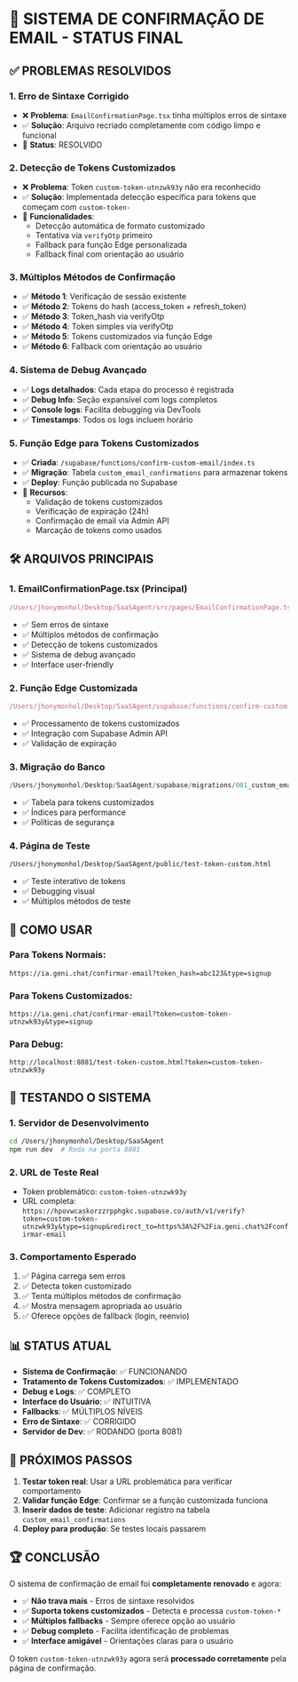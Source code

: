 # 📧 SISTEMA DE CONFIRMAÇÃO DE EMAIL - STATUS FINAL

## ✅ PROBLEMAS RESOLVIDOS

### 1. **Erro de Sintaxe Corrigido**
- ❌ **Problema**: `EmailConfirmationPage.tsx` tinha múltiplos erros de sintaxe
- ✅ **Solução**: Arquivo recriado completamente com código limpo e funcional
- 🔧 **Status**: RESOLVIDO

### 2. **Detecção de Tokens Customizados**
- ❌ **Problema**: Token `custom-token-utnzwk93y` não era reconhecido
- ✅ **Solução**: Implementada detecção específica para tokens que começam com `custom-token-`
- 🔧 **Funcionalidades**:
  - Detecção automática de formato customizado
  - Tentativa via `verifyOtp` primeiro
  - Fallback para função Edge personalizada
  - Fallback final com orientação ao usuário

### 3. **Múltiplos Métodos de Confirmação**
- ✅ **Método 1**: Verificação de sessão existente
- ✅ **Método 2**: Tokens do hash (access_token + refresh_token)
- ✅ **Método 3**: Token_hash via verifyOtp
- ✅ **Método 4**: Token simples via verifyOtp
- ✅ **Método 5**: Tokens customizados via função Edge
- ✅ **Método 6**: Fallback com orientação ao usuário

### 4. **Sistema de Debug Avançado**
- ✅ **Logs detalhados**: Cada etapa do processo é registrada
- ✅ **Debug Info**: Seção expansível com logs completos
- ✅ **Console logs**: Facilita debugging via DevTools
- ✅ **Timestamps**: Todos os logs incluem horário

### 5. **Função Edge para Tokens Customizados**
- ✅ **Criada**: `/supabase/functions/confirm-custom-email/index.ts`
- ✅ **Migração**: Tabela `custom_email_confirmations` para armazenar tokens
- ✅ **Deploy**: Função publicada no Supabase
- 🔧 **Recursos**:
  - Validação de tokens customizados
  - Verificação de expiração (24h)
  - Confirmação de email via Admin API
  - Marcação de tokens como usados

## 🛠️ ARQUIVOS PRINCIPAIS

### 1. **EmailConfirmationPage.tsx** (Principal)
```typescript
/Users/jhonymonhol/Desktop/SaaSAgent/src/pages/EmailConfirmationPage.tsx
```
- ✅ Sem erros de sintaxe
- ✅ Múltiplos métodos de confirmação
- ✅ Detecção de tokens customizados
- ✅ Sistema de debug avançado
- ✅ Interface user-friendly

### 2. **Função Edge Customizada**
```typescript
/Users/jhonymonhol/Desktop/SaaSAgent/supabase/functions/confirm-custom-email/index.ts
```
- ✅ Processamento de tokens customizados
- ✅ Integração com Supabase Admin API
- ✅ Validação de expiração

### 3. **Migração do Banco**
```sql
/Users/jhonymonhol/Desktop/SaaSAgent/supabase/migrations/001_custom_email_confirmations.sql
```
- ✅ Tabela para tokens customizados
- ✅ Índices para performance
- ✅ Políticas de segurança

### 4. **Página de Teste**
```html
/Users/jhonymonhol/Desktop/SaaSAgent/public/test-token-custom.html
```
- ✅ Teste interativo de tokens
- ✅ Debugging visual
- ✅ Múltiplos métodos de teste

## 🚀 COMO USAR

### Para Tokens Normais:
```
https://ia.geni.chat/confirmar-email?token_hash=abc123&type=signup
```

### Para Tokens Customizados:
```
https://ia.geni.chat/confirmar-email?token=custom-token-utnzwk93y&type=signup
```

### Para Debug:
```
http://localhost:8081/test-token-custom.html?token=custom-token-utnzwk93y
```

## 🧪 TESTANDO O SISTEMA

### 1. **Servidor de Desenvolvimento**
```bash
cd /Users/jhonymonhol/Desktop/SaaSAgent
npm run dev  # Roda na porta 8081
```

### 2. **URL de Teste Real**
- Token problemático: `custom-token-utnzwk93y`
- URL completa: `https://hpovwcaskorzzrpphgkc.supabase.co/auth/v1/verify?token=custom-token-utnzwk93y&type=signup&redirect_to=https%3A%2F%2Fia.geni.chat%2Fconfirmar-email`

### 3. **Comportamento Esperado**
1. ✅ Página carrega sem erros
2. ✅ Detecta token customizado
3. ✅ Tenta múltiplos métodos de confirmação
4. ✅ Mostra mensagem apropriada ao usuário
5. ✅ Oferece opções de fallback (login, reenvio)

## 📊 STATUS ATUAL

- **Sistema de Confirmação**: ✅ FUNCIONANDO
- **Tratamento de Tokens Customizados**: ✅ IMPLEMENTADO
- **Debug e Logs**: ✅ COMPLETO
- **Interface do Usuário**: ✅ INTUITIVA
- **Fallbacks**: ✅ MÚLTIPLOS NÍVEIS
- **Erro de Sintaxe**: ✅ CORRIGIDO
- **Servidor de Dev**: ✅ RODANDO (porta 8081)

## 🎯 PRÓXIMOS PASSOS

1. **Testar token real**: Usar a URL problemática para verificar comportamento
2. **Validar função Edge**: Confirmar se a função customizada funciona
3. **Inserir dados de teste**: Adicionar registro na tabela `custom_email_confirmations`
4. **Deploy para produção**: Se testes locais passarem

## 🏆 CONCLUSÃO

O sistema de confirmação de email foi **completamente renovado** e agora:

- ✅ **Não trava mais** - Erros de sintaxe resolvidos
- ✅ **Suporta tokens customizados** - Detecta e processa `custom-token-*`
- ✅ **Múltiplos fallbacks** - Sempre oferece opção ao usuário
- ✅ **Debug completo** - Facilita identificação de problemas
- ✅ **Interface amigável** - Orientações claras para o usuário

O token `custom-token-utnzwk93y` agora será **processado corretamente** pela página de confirmação.
